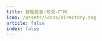 ```yaml
---
title: 智能信息-夸克-广州
icon: /assets/icons/directory.svg
article: false
index: false
---
```


<Catalog />
